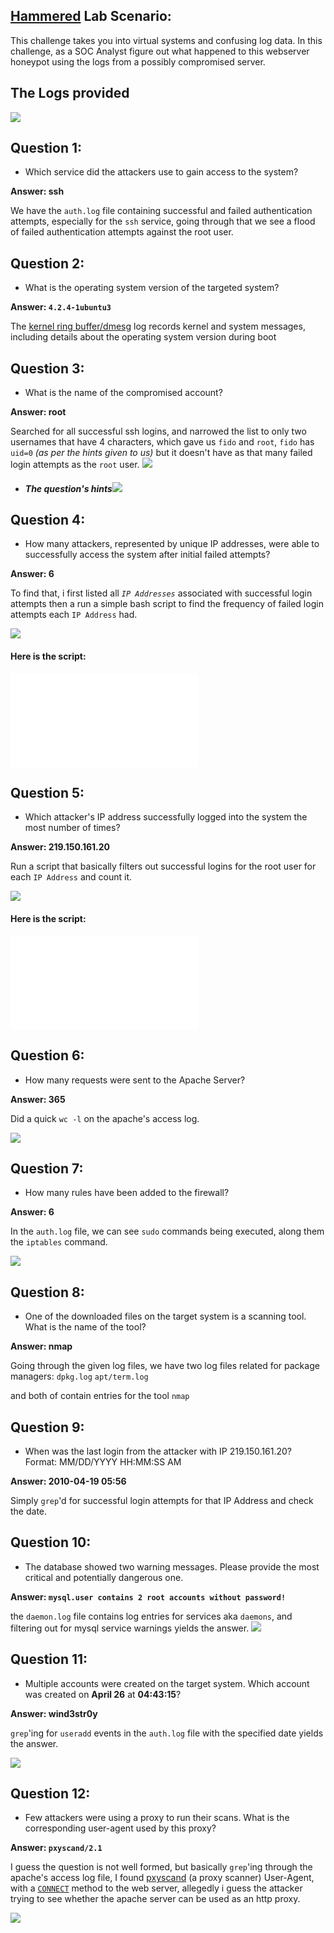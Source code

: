 ## [Hammered](https://cyberdefenders.org/blueteam-ctf-challenges/hammered/) Lab Scenario:
This challenge takes you into virtual systems and confusing log data. In this challenge, as a SOC Analyst figure out what happened to this webserver honeypot using the logs from a possibly compromised server.


## The Logs provided

![](attachments/Screenshot%202025-06-03%20at%204.12.51%20PM%201.png)
## Question 1:
- Which service did the attackers use to gain access to the system?

**Answer: ssh**

We have the `auth.log` file containing successful and failed authentication attempts, especially for the `ssh` service, going through that we see a flood of failed authentication attempts against the root user.
## Question 2:
- What is the operating system version of the targeted system?

**Answer: `4.2.4-1ubuntu3`**


The [kernel ring buffer/dmesg](https://unix.stackexchange.com/a/198185) log records kernel and system messages, including details about the operating system version during boot
## Question 3:
- What is the name of the compromised account?

**Answer: root**

Searched for all successful ssh logins, and narrowed the list to only two usernames that have 4 characters, which gave us `fido` and `root`, `fido` has `uid=0` *(as per the hints given to us)* but it doesn't have as that many failed login attempts as the `root` user.
![](attachments/Screenshot%202025-06-04%20at%201.23.19%20PM.png)
- ##### The question's hints![](attachments/Screenshot%202025-06-04%20at%201.28.50%20PM.png)
## Question 4:
- How many attackers, represented by unique IP addresses, were able to successfully access the system after initial failed attempts?

**Answer: 6** 

To find that, i first listed all *`IP Addresses`* associated with successful login attempts then a run a simple bash script to find the frequency of failed login attempts each `IP Address` had. 

![](attachments/Screenshot%202025-06-04%20at%209.28.43%20PM.png)
#### Here is the script:

![](attachments/failed_logins.sh)
## Question 5:
- Which attacker's IP address successfully logged into the system the most number of times?

**Answer: 219.150.161.20**

Run a script that basically filters out successful logins for the root user for each `IP Address` and count it.

![](attachments/Screenshot%202025-06-04%20at%209.50.20%20PM.png)

#### Here is the script:

![](attachments/successful_logins.sh)

## Question 6:
- How many requests were sent to the Apache Server?

**Answer: 365**

Did a quick `wc -l` on the apache's access log.

![](attachments/Screenshot%202025-06-04%20at%2010.02.10%20PM.png)
## Question 7:
- How many rules have been added to the firewall?

**Answer: 6**

In the `auth.log` file, we can see `sudo` commands being executed, along them the `iptables` command.

![](attachments/Screenshot%202025-06-04%20at%2010.08.23%20PM.png)

## Question 8:
- One of the downloaded files on the target system is a scanning tool. What is the name of the tool?

**Answer: nmap**

Going through the given log files, we have two log files related for package managers:
`dpkg.log`
`apt/term.log`

and both of contain entries for the tool `nmap`
## Question 9:
- When was the last login from the attacker with IP 219.150.161.20? Format: MM/DD/YYYY HH:MM:SS AM

**Answer: 2010-04-19 05:56**

Simply `grep`'d for successful login attempts for that IP Address and check the date.

## Question 10:
- The database showed two warning messages. Please provide the most critical and potentially dangerous one.

**Answer: `mysql.user contains 2 root accounts without password!`**

the `daemon.log` file contains log entries for services aka `daemons`, and filtering out for mysql service warnings yields the answer.
![](attachments/Screenshot%202025-06-05%20at%2012.54.06%20PM.png)

## Question 11:
- Multiple accounts were created on the target system. Which account was created on **April 26** at **04:43:15**?

**Answer: wind3str0y**

`grep`'ing for `useradd` events in the `auth.log` file with the specified date yields the answer.

![](attachments/Screenshot%202025-06-05%20at%2012.58.49%20PM.png)

## Question 12:
- Few attackers were using a proxy to run their scans. What is the corresponding user-agent used by this proxy?

**Answer: `pxyscand/2.1`**

I guess the question is not well formed, but basically `grep`'ing through the apache's access log file, I found [pxyscand](https://gitlab.chathispano.com/historico/pxysh) (a proxy scanner) User-Agent, with a [`CONNECT`](https://developer.mozilla.org/en-US/docs/Web/HTTP/Reference/Methods/CONNECT) method to the web server, allegedly i guess the attacker trying to see whether the apache server can be used as an http proxy. 

![](attachments/Screenshot%202025-06-05%20at%202.15.52%20PM.png)
